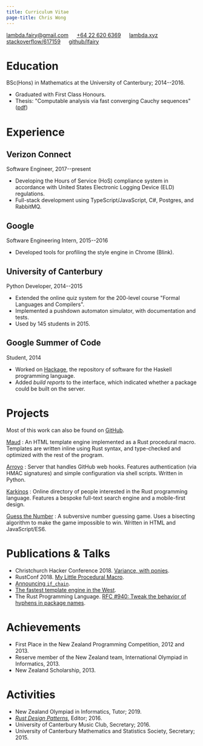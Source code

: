 ```yaml
---
title: Curriculum Vitae
page-title: Chris Wong
---
```



<lambda.fairy@gmail.com> &emsp; [+64&nbsp;22&nbsp;620&nbsp;6369][mobile]  &emsp; [lambda.xyz][website] &emsp; [stackoverflow/617159][stackoverflow] &emsp; [github/lfairy][github]

[mobile]: tel:+64226206369
[website]: https://lambda.xyz
[stackoverflow]: https://stackoverflow.com/users/617159
[github]: https://github.com/lfairy


# Education

BSc(Hons) in Mathematics at the University of Canterbury; 2014--2016.

* Graduated with First Class Honours.
* Thesis: "Computable analysis via fast converging Cauchy sequences" ([pdf])

[pdf]: /images/2016/thesis.pdf


# Experience

## Verizon Connect

Software Engineer, 2017--present

* Developing the Hours of Service (HoS) compliance system in accordance with United States Electronic Logging Device (ELD) regulations.
* Full-stack development using TypeScript/JavaScript, C#, Postgres, and RabbitMQ.


## Google

Software Engineering Intern, 2015--2016

* Developed tools for profiling the style engine in Chrome (Blink).


## University of Canterbury

Python Developer, 2014--2015

* Extended the online quiz system for the 200-level course "Formal Languages and Compilers".
* Implemented a pushdown automaton simulator, with documentation and tests.
* Used by 145 students in 2015.


## Google Summer of Code

Student, 2014

* Worked on [Hackage], the repository of software for the Haskell programming language.
* Added *build reports* to the interface, which indicated whether a package could be built on the server.

[Hackage]: https://hackage.haskell.org/


# Projects

Most of this work can also be found on [GitHub].

[GitHub]: https://github.com/lfairy

[Maud](https://maud.lambda.xyz)
  : An HTML template engine implemented as a Rust procedural macro. Templates are written inline using Rust syntax, and type-checked and optimized with the rest of the program.

[Arroyo](https://github.com/lfairy/arroyo)
  : Server that handles GitHub web hooks. Features authentication (via HMAC signatures) and simple configuration via shell scripts. Written in Python.

[Karkinos](https://github.com/lfairy/karkinos)
  : Online directory of people interested in the Rust programming language. Features a bespoke full-text search engine and a mobile-first design.

[Guess the Number](https://lambda.xyz/gtn/)
  : A subversive number guessing game. Uses a bisecting algorithm to make the game impossible to win. Written in HTML and JavaScript/ES6.


# Publications & Talks

* Christchurch Hacker Conference 2018. [Variance, with ponies][variance-with-ponies].
* RustConf 2018. [My Little Procedural Macro][maud-talk].
* [Announcing `if_chain`][if-chain].
* [The fastest template engine in the West][maud-is-fast].
* The Rust Programming Language. [RFC #940: Tweak the behavior of hyphens in package names][RFC 940].

[RFC 940]: https://github.com/rust-lang/rfcs/blob/master/text/0940-hyphens-considered-harmful.md
[if-chain]: https://lambda.xyz/blog/if-chain/
[maud-is-fast]: https://lambda.xyz/blog/maud-is-fast/
[maud-talk]: https://www.youtube.com/watch?v=11Bme1xw0ag
[variance-with-ponies]: https://2018.chcon.nz/mainevent.html#chris


# Achievements

* First Place in the New Zealand Programming Competition, 2012 and 2013.
* Reserve member of the New Zealand team, International Olympiad in Informatics, 2013.
* New Zealand Scholarship, 2013.


# Activities

* New Zealand Olympiad in Informatics, Tutor; 2019.
* [*Rust Design Patterns*][patterns], Editor; 2016.
* University of Canterbury Music Club, Secretary; 2016.
* University of Canterbury Mathematics and Statistics Society, Secretary; 2015.

[patterns]: https://github.com/rust-unofficial/patterns
